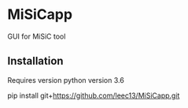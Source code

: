 # MiSiCapp
GUI for MiSiC tool

## Installation
Requires version python version 3.6

pip install git+https://github.com/leec13/MiSiCapp.git

